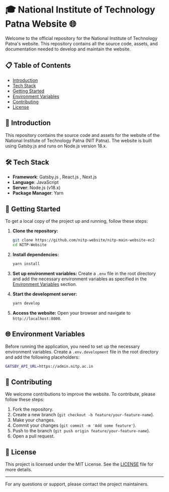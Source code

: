 # 🎓 National Institute of Technology Patna Website 🌐

Welcome to the official repository for the National Institute of Technology Patna's website. This repository contains all the source code, assets, and documentation needed to develop and maintain the website.

## 📋 Table of Contents

- [Introduction](#introduction)
- [Tech Stack](#tech-stack)
- [Getting Started](#getting-started)
- [Environment Variables](#environment-variables)
- [Contributing](#contributing)
- [License](#license)

## 📘 Introduction

This repository contains the source code and assets for the website of the National Institute of Technology Patna (NIT Patna). The website is built using Gatsby.js and runs on Node.js version 18.x.

## 🛠 Tech Stack

- **Framework**: Gatsby.js , React.js , Next.js
- **Language**: JavaScript
- **Server**: Node.js (v18.x)
- **Package Manager**: Yarn

## 🚀 Getting Started

To get a local copy of the project up and running, follow these steps:

1. **Clone the repository:**
 
   ```bash
   git clone https://github.com/nitp-website/nitp-main-website-ec2
   cd NITP-Website
   ```

2. **Install dependencies:**
   
   ```bash
   yarn install
   ```

3. **Set up environment variables:**
   Create a `.env` file in the root directory and add the necessary environment variables as specified in the [Environment Variables](#environment-variables) section.

4. **Start the development server:**
   
   ```bash
   yarn develop
   ```

5. **Access the website:**
   Open your browser and navigate to `http://localhost:8000`.

## 🌐 Environment Variables

Before running the application, you need to set up the necessary environment variables. Create a `.env.development` file in the root directory and add the following placeholders:

```bash
GATSBY_API_URL=https://admin.nitp.ac.in
```


## 🤝 Contributing

We welcome contributions to improve the website. To contribute, please follow these steps:

1. Fork the repository.
2. Create a new branch (`git checkout -b feature/your-feature-name`).
3. Make your changes.
4. Commit your changes (`git commit -m 'Add some feature'`).
5. Push to the branch (`git push origin feature/your-feature-name`).
6. Open a pull request.

## 📄 License

This project is licensed under the MIT License. See the [LICENSE](LICENSE) file for more details.

---

For any questions or support, please contact the project maintainers.
